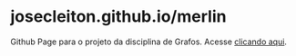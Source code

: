# josecleiton.github.io/merlin

Github Page para o projeto da disciplina de Grafos. Acesse [clicando aqui](https://josecleiton.github.io/merlin).
